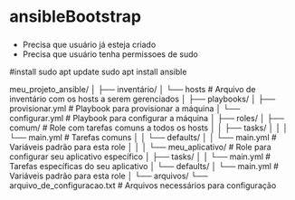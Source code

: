 # ansibleBootstrap
#####
- Precisa que usuário já esteja criado
- Precisa que usuário tenha permissoes de sudo



#install
sudo apt update
sudo apt install ansible




meu_projeto_ansible/
│
├── inventário/
│   └── hosts                  # Arquivo de inventário com os hosts a serem gerenciados
│
├── playbooks/
│   ├── provisionar.yml        # Playbook para provisionar a máquina
│   └── configurar.yml         # Playbook para configurar a máquina
│
├── roles/
│   ├── comum/                 # Role com tarefas comuns a todos os hosts
│   │   ├── tasks/
│   │   │   └── main.yml       # Tarefas comuns
│   │   └── defaults/
│   │       └── main.yml       # Variáveis padrão para esta role
│   │
│   └── meu_aplicativo/        # Role para configurar seu aplicativo específico
│       ├── tasks/
│       │   └── main.yml       # Tarefas específicas do seu aplicativo
│       └── defaults/
│           └── main.yml       # Variáveis padrão para esta role
│
└── arquivos/
    └── arquivo_de_configuracao.txt  # Arquivos necessários para configuração

